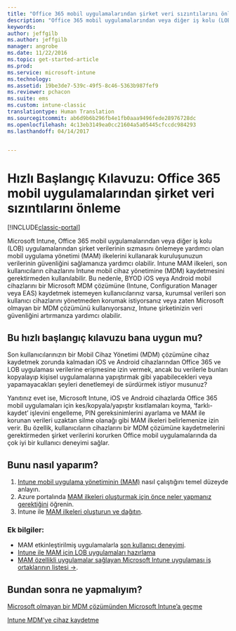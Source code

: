 ```yaml
---
title: "Office 365 mobil uygulamalarından şirket veri sızıntılarını önleme | Microsoft Docs"
description: "Office 365 mobil uygulamalarından veya diğer iş kolu (LOB) uygulamalarından şirket verilerinin sızmasını önlemeye yardımcı olan mobil uygulama yönetimi (MAM) ilkeleri ile kuruluşunuzun verilerinin güvenliğini sağlamak için Intune kullanın."
keywords: 
author: jeffgilb
ms.author: jeffgilb
manager: angrobe
ms.date: 11/22/2016
ms.topic: get-started-article
ms.prod: 
ms.service: microsoft-intune
ms.technology: 
ms.assetid: 19be3de7-539c-49f5-8c46-5363b987fef9
ms.reviewer: pchacon
ms.suite: ems
ms.custom: intune-classic
translationtype: Human Translation
ms.sourcegitcommit: ab6d9b6b296fb4e1fb0aaa9496fede28976728dc
ms.openlocfilehash: 4c13eb3149ea0cc21604a5a05445cfccdc984293
ms.lasthandoff: 04/14/2017


---
```


# <a name="quick-start-guide-prevent-company-data-leaks-from-office-365-mobile-apps"></a>Hızlı Başlangıç Kılavuzu: Office 365 mobil uygulamalarından şirket veri sızıntılarını önleme

[!INCLUDE[classic-portal](../includes/classic-portal.md)]

Microsoft Intune, Office 365 mobil uygulamalarından veya diğer iş kolu (LOB) uygulamalarından şirket verilerinin sızmasını önlemeye yardımcı olan mobil uygulama yönetimi (MAM) ilkelerini kullanarak kuruluşunuzun verilerinin güvenliğini sağlamanıza yardımcı olabilir. Intune MAM ilkeleri, son kullanıcıların cihazlarını Intune mobil cihaz yönetimine (MDM) kaydetmesini gerektirmeden kullanılabilir. Bu nedenle, BYOD iOS veya Android mobil cihazlarını bir Microsoft MDM çözümüne (Intune, Configuration Manager veya EAS) kaydetmek istemeyen kullanıcılarınız varsa, kurumsal verileri son kullanıcı cihazlarını yönetmeden korumak istiyorsanız veya zaten Microsoft olmayan bir MDM çözümünü kullanıyorsanız, Intune şirketinizin veri güvenliğini artırmanıza yardımcı olabilir.   

## <a name="is-this-quick-start-guide-right-for-me"></a>Bu hızlı başlangıç kılavuzu bana uygun mu?
Son kullanıcılarınızın bir Mobil Cihaz Yönetimi (MDM) çözümüne cihaz kaydetmek zorunda kalmadan iOS ve Android cihazlarından Office 365 ve LOB uygulaması verilerine erişmesine izin vermek, ancak bu verilerle bunları kopyalayıp kişisel uygulamalarına yapıştırmak gibi yapabilecekleri veya yapamayacakları şeyleri denetlemeyi de sürdürmek istiyor musunuz?

Yanıtınız evet ise, Microsoft Intune, iOS ve Android cihazlarda Office 365 mobil uygulamaları için kes/kopyala/yapıştır kısıtlamaları koyma, ‘farklı-kaydet’ işlevini engelleme, PIN gereksinimlerini ayarlama ve MAM ile korunan verileri uzaktan silme olanağı gibi MAM ilkeleri belirlemenize izin verir.  Bu özellik, kullanıcıların cihazlarını bir MDM çözümüne kaydetmelerini gerektirmeden şirket verilerini korurken Office mobil uygulamalarında da çok iyi bir kullanıcı deneyimi sağlar.

## <a name="how-do-i-do-it"></a>Bunu nasıl yaparım?
1.    [Intune mobil uygulama yönetiminin (MAM)](/intune/deploy-use/protect-app-data-using-mobile-app-management-policies-with-microsoft-intune) nasıl çalıştığını temel düzeyde anlayın.
2.    Azure portalında [MAM ilkeleri oluşturmak için önce neler yapmanız gerektiğini](/intune/deploy-use/get-ready-to-configure-mobile-app-management-policies-with-microsoft-intune) öğrenin.
3.    Intune ile [MAM ilkeleri oluşturun ve dağıtın](/intune/deploy-use/get-ready-to-configure-mobile-app-management-policies-with-microsoft-intune).

### <a name="additional-information"></a>Ek bilgiler:
- MAM etkinleştirilmiş uygulamalarla [son kullanıcı deneyimi](/intune/deploy-use/end-user-experience-for-mam-enabled-apps-with-microsoft-intune).
- [Intune ile MAM için LOB uygulamaları hazırlama](/intune/deploy-use/decide-how-to-prepare-apps-for-mobile-application-management-with-microsoft-intune)
- <a href="https://www.microsoft.com/cloud-platform/microsoft-intune-partners" target="_blank">MAM özellikli uygulamalar sağlayan Microsoft Intune uygulaması iş ortaklarının listesi &rarr;</a>.

## <a name="what-should-i-do-next"></a>Bundan sonra ne yapmalıyım?
[Microsoft olmayan bir MDM çözümünden Microsoft Intune’a geçme](/intune/deploy-use/migrate-to-intune)

[Intune MDM'ye cihaz kaydetme](/intune/deploy-use/enroll-devices-in-microsoft-intune)

